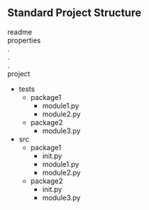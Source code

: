 ## Standard Project Structure
readme  
properties  
.  
.  
.  
project
* tests
    * package1
        * module1.py
        * module2.py
    * package2
        * module3.py
* src
    * package1
        * init.py
        * module1.py
        * module2.py
    * package2
        * init.py
        * module3.py
        
